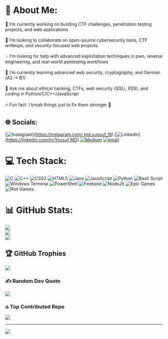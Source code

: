 # 💫 About Me:
🔭 I’m currently working on building CTF challenges, penetration testing projects, and web applications<br><br>🤝 I’m looking to collaborate on open-source cybersecurity tools, CTF writeups, and security-focused web projects<br><br>💡 I’m looking for help with advanced exploitation techniques in pwn, reverse engineering, and real-world pentesting workflows<br><br>🌱 I’m currently learning advanced web security, cryptography, and German (A2 → B1)<br><br>💬 Ask me about ethical hacking, CTFs, web security (SQLi, XSS), and coding in Python/C/C++/JavaScript<br><br>⚡ Fun fact: I break things just to fix them stronger 🚀


## 🌐 Socials:
[![Instagram](https://img.shields.io/badge/Instagram-%23E4405F.svg?logo=Instagram&logoColor=white)]([https://instagram.com/ md.yusouf_18](https://www.instagram.com/md.yusouf_18/)) [![LinkedIn](https://img.shields.io/badge/LinkedIn-%230077B5.svg?logo=linkedin&logoColor=white)]([https://linkedin.com/in/Yousuf MD](https://www.linkedin.com/in/yousuf-md-2a7167311/)) [![Medium](https://img.shields.io/badge/Medium-12100E?logo=medium&logoColor=white)](https://medium.com/@Osamayousuf) [![email](https://img.shields.io/badge/Email-D14836?logo=gmail&logoColor=white)](mailto:osamayousuf1504@gmail.com) 

# 💻 Tech Stack:
![C](https://img.shields.io/badge/c-%2300599C.svg?style=plastic&logo=c&logoColor=white) ![C++](https://img.shields.io/badge/c++-%2300599C.svg?style=plastic&logo=c%2B%2B&logoColor=white) ![CSS3](https://img.shields.io/badge/css3-%231572B6.svg?style=plastic&logo=css3&logoColor=white) ![HTML5](https://img.shields.io/badge/html5-%23E34F26.svg?style=plastic&logo=html5&logoColor=white) ![Java](https://img.shields.io/badge/java-%23ED8B00.svg?style=plastic&logo=openjdk&logoColor=white) ![JavaScript](https://img.shields.io/badge/javascript-%23323330.svg?style=plastic&logo=javascript&logoColor=%23F7DF1E) ![Python](https://img.shields.io/badge/python-3670A0?style=plastic&logo=python&logoColor=ffdd54) ![Bash Script](https://img.shields.io/badge/bash_script-%23121011.svg?style=plastic&logo=gnu-bash&logoColor=white) ![Windows Terminal](https://img.shields.io/badge/Windows%20Terminal-%234D4D4D.svg?style=plastic&logo=windows-terminal&logoColor=white) ![PowerShell](https://img.shields.io/badge/PowerShell-%235391FE.svg?style=plastic&logo=powershell&logoColor=white) ![Firebase](https://img.shields.io/badge/firebase-%23039BE5.svg?style=plastic&logo=firebase) ![NodeJS](https://img.shields.io/badge/node.js-6DA55F?style=plastic&logo=node.js&logoColor=white) ![Epic Games](https://img.shields.io/badge/epicgames-%23313131.svg?style=plastic&logo=epicgames&logoColor=white) ![Riot Games](https://img.shields.io/badge/riotgames-D32936.svg?style=plastic&logo=riotgames&logoColor=white)
# 📊 GitHub Stats:
![](https://github-readme-stats.vercel.app/api?username=osama-web-dev&theme=tokyonight&hide_border=false&include_all_commits=false&count_private=false)<br/>
![](https://nirzak-streak-stats.vercel.app/?user=osama-web-dev&theme=tokyonight&hide_border=false)<br/>
![](https://github-readme-stats.vercel.app/api/top-langs/?username=osama-web-dev&theme=tokyonight&hide_border=false&include_all_commits=false&count_private=false&layout=compact)

## 🏆 GitHub Trophies
![](https://github-profile-trophy.vercel.app/?username=osama-web-dev&theme=tokyonight&no-frame=false&no-bg=true&margin-w=4)

### ✍️ Random Dev Quote
![](https://quotes-github-readme.vercel.app/api?type=horizontal&theme=radical)

### 🔝 Top Contributed Repo
![](https://github-contributor-stats.vercel.app/api?username=osama-web-dev&limit=5&theme=dark&combine_all_yearly_contributions=true)

---
[![](https://visitcount.itsvg.in/api?id=osama-web-dev&icon=0&color=0)](https://visitcount.itsvg.in)

<!-- Proudly created with GPRM ( https://gprm.itsvg.in ) -->
